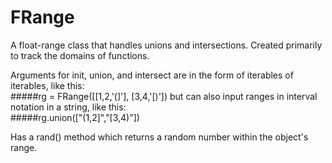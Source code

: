 # FRange

A float-range class that handles unions and intersections. Created primarily to 
track the domains of functions.

Arguments for init, union, and intersect are in the form of iterables of iterables, like this:  
#####rg = FRange(\[\[1,2,'(]'], \[3,4,'\[)']) 
but can also input ranges in interval notation in a string, like this:   
#####rg.union(["(1,2]","[3,4)"])

Has a rand() method which returns a random number within the object's range.
